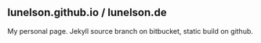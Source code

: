 ## lunelson.github.io / lunelson.de

My personal page. Jekyll source branch on bitbucket, static build on github.